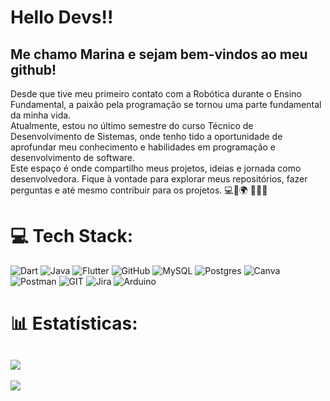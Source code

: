 
# Hello Devs!!
## Me chamo Marina e sejam bem-vindos ao meu github!
Desde que tive meu primeiro contato com a Robótica durante o Ensino Fundamental, a paixão pela programação se tornou uma parte fundamental da minha vida.<br>Atualmente, estou no último semestre do curso Técnico de Desenvolvimento de Sistemas, onde tenho tido a oportunidade de aprofundar meu conhecimento e habilidades em programação e desenvolvimento de software.<br>Este espaço é onde compartilho meus projetos, ideias e jornada como desenvolvedora. Fique à vontade para explorar meus repositórios, fazer perguntas e até mesmo contribuir para os projetos. 💻🚀🌍 👩‍💻🌟

# 💻 Tech Stack:
![Dart](https://img.shields.io/badge/dart-%230175C2.svg?style=for-the-badge&logo=dart&logoColor=white) ![Java](https://img.shields.io/badge/java-%23ED8B00.svg?style=for-the-badge&logo=java&logoColor=white) ![Flutter](https://img.shields.io/badge/Flutter-%2302569B.svg?style=for-the-badge&logo=Flutter&logoColor=white) ![GitHub](https://img.shields.io/badge/GitHub-%23121011.svg?style=for-the-badge&logo=github&logoColor=white)  ![MySQL](https://img.shields.io/badge/mysql-%2300f.svg?style=for-the-badge&logo=mysql&logoColor=white) ![Postgres](https://img.shields.io/badge/postgres-%23316192.svg?style=for-the-badge&logo=postgresql&logoColor=white) ![Canva](https://img.shields.io/badge/Canva-%2300C4CC.svg?style=for-the-badge&logo=Canva&logoColor=white) ![Postman](https://img.shields.io/badge/Postman-FF6C37?style=for-the-badge&logo=postman&logoColor=white) ![GIT](https://img.shields.io/badge/Git-fc6d26?style=for-the-badge&logo=git&logoColor=white) ![Jira](https://img.shields.io/badge/jira-%230A0FFF.svg?style=for-the-badge&logo=jira&logoColor=white) ![Arduino](https://img.shields.io/badge/-Arduino-00979D?style=for-the-badge&logo=Arduino&logoColor=white)

# 📊 Estatísticas:
![](https://github-readme-streak-stats.herokuapp.com/?user=maheugenio&theme=radical&hide_border=false)<br/>
---
[![](https://visitcount.itsvg.in/api?id=maheugenio&icon=0&color=0)](https://visitcount.itsvg.in)

